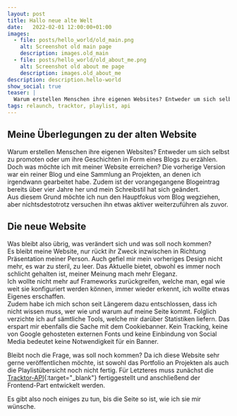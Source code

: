 ```yaml
---
layout: post
title: Hallo neue alte Welt
date:   2022-02-01 12:00:00+01:00
images:
  - file: posts/hello_world/old_main.png
    alt: Screenshot old main page
    description: images.old_main
  - file: posts/hello_world/old_about_me.png
    alt: Screenshot old about me page
    description: images.old_about_me
description: description.hello-world
show_social: true
teaser: |
  Warum erstellen Menschen ihre eigenen Websites? Entweder um sich selbst zu promoten oder um ihre Geschichten in Form eines Blogs zu erzählen. Doch...
tags: relaunch, tracktor, playlist, api
---
```


## Meine Überlegungen zu der alten Website

Warum erstellen Menschen ihre eigenen Websites? Entweder um sich selbst zu promoten oder um ihre Geschichten in Form eines Blogs zu erzählen.  
Doch was möchte ich mit meiner Website erreichen? Die vorherige Version war ein reiner Blog und eine Sammlung an Projekten, an denen ich irgendwann gearbeitet habe. Zudem ist der vorangegangene Blogeintrag bereits über vier Jahre her und mein Schreibstil hat sich geändert.  
Aus diesem Grund möchte ich nun den Hauptfokus vom Blog wegziehen, aber nichtsdestotrotz versuchen ihn etwas aktiver weiterzuführen als zuvor.

## Die neue Website

Was bleibt also übrig, was verändert sich und was soll noch kommen?  
Es bleibt meine Website, nur rückt ihr Zweck inzwischen in Richtung Präsentation meiner Person. Auch gefiel mir mein vorheriges Design nicht mehr, es war zu steril, zu leer. Das Aktuelle bietet, obwohl es immer noch schlicht gehalten ist, meiner Meinung mach mehr Eleganz.  
Ich wollte nicht mehr auf Frameworks zurückgreifen, welche man, egal wie weit sie konfiguriert werden können, immer wieder erkennt, ich wollte etwas Eigenes erschaffen.  
Zudem habe ich mich schon seit Längerem dazu entschlossen, dass ich nicht wissen muss, wer wie und warum auf meine Seite kommt. Folglich verzichte ich auf sämtliche Tools, welche mir darüber Statistiken liefern. Das erspart mir ebenfalls die Sache mit dem Cookiebanner. Kein Tracking, keine von Google gehosteten externen Fonts und keine Einbindung von Social Media bedeutet keine Notwendigkeit für ein Banner.

Bleibt noch die Frage, was soll noch kommen?
Da ich diese Website sehr gerne veröffentlichen möchte, ist sowohl das Portfolio an Projekten als auch die Playlistübersicht noch nicht fertig. Für Letzteres muss zunächst die [Tracktor-API](https://github.com/tracktor-one/tracktor){:target="_blank"} fertiggestellt und anschließend der Frontend-Part entwickelt werden.

Es gibt also noch einiges zu tun, bis die Seite so ist, wie ich sie mir wünsche.
